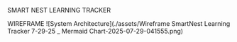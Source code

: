 SMART NEST LEARNING TRACKER 

WIREFRAME
![System Architecture](./assets/Wireframe SmartNest Learning Tracker 7-29-25 _ Mermaid Chart-2025-07-29-041555.png)
